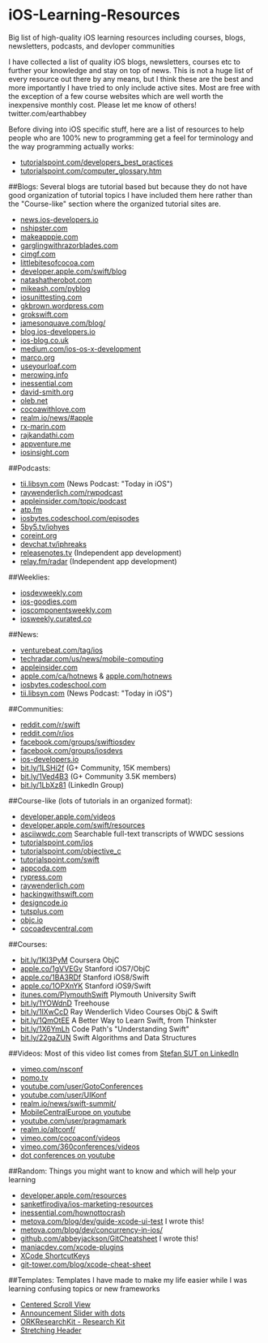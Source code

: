 # iOS-Learning-Resources
Big list of high-quality iOS learning resources including courses, blogs, newsletters, podcasts, and devloper communities

I have collected a list of quality iOS blogs, newsletters, courses etc to further your knowledge and stay on top of news. This is not a huge list of every resource out there by any means, but I think these are the best and more importantly I have tried to only include active sites. Most are free with the exception of a few course websites which are well worth the inexpensive monthly cost. Please let me know of others! twitter.com/earthabbey

Before diving into iOS specific stuff, here are a list of resources to help people who are 100% new to programming get a feel for terminology and the way programming actually works:
* [tutorialspoint.com/developers_best_practices](http://www.tutorialspoint.com/developers_best_practices)
* [tutorialspoint.com/computer_glossary.htm](http://www.tutorialspoint.com/computer_glossary.htm)

##Blogs:
Several blogs are tutorial based but because they do not have good organization of tutorial topics I have included them here rather than the "Course-like" section where the organized tutorial sites are.
* [news.ios-developers.io](http://news.ios-developers.io)
* [nshipster.com](http://nshipster.com)
* [makeapppie.com](http://makeapppie.com)
* [garglingwithrazorblades.com](http://garglingwithrazorblades.com)
* [cimgf.com](http://cimgf.com)
* [littlebitesofcocoa.com](http://littlebitesofcocoa.com)
* [developer.apple.com/swift/blog](http://eveloper.apple.com/swift/blog)
* [natashatherobot.com](http://natashatherobot.com)
* [mikeash.com/pyblog](http://mikeash.com/pyblog)
* [iosunittesting.com](http://iosunittesting.com)
* [gkbrown.wordpress.com](http://gkbrown.wordpress.com)
* [grokswift.com](http://grokswift.com)
* [jamesonquave.com/blog/](http://jamesonquave.com/blog)
* [blog.ios-developers.io](http://blog.ios-developers.io)
* [ios-blog.co.uk](http://www.ios-blog.co.uk)
* [medium.com/ios-os-x-development](http://medium.com/ios-os-x-development)
* [marco.org](http://marco.org)
* [useyourloaf.com](http://useyourloaf.com)
* [merowing.info](http://merowing.info)
* [inessential.com](http://inessential.com)
* [david-smith.org](http://david-smith.org)
* [oleb.net](http://oleb.net)
* [cocoawithlove.com](http://www.cocoawithlove.com)
* [realm.io/news/#apple](https://realm.io/news/#apple)
* [rx-marin.com](http://rx-marin.com)
* [rajkandathi.com](http://rajkandathi.com)
* [appventure.me](http://appventure.me)
* [iosinsight.com](http://iosinsight.com)

##Podcasts:
* [tii.libsyn.com](http://tii.libsyn.com) (News Podcast: "Today in iOS")
* [raywenderlich.com/rwpodcast](http://raywenderlich.com/rwpodcast)
* [appleinsider.com/topic/podcast](http://appleinsider.com/topic/podcast)
* [atp.fm](http://atp.fm)
* [iosbytes.codeschool.com/episodes](https://iosbytes.codeschool.com/episodes)
* [5by5.tv/iohyes](http://5by5.tv/iohyes)
* [coreint.org](http://www.coreint.org)
* [devchat.tv/iphreaks](https://devchat.tv/iphreaks)
* [releasenotes.tv](https://releasenotes.tv) (Independent app development)
* [relay.fm/radar](https://www.relay.fm/radar) (Independent app development)

##Weeklies:
* [iosdevweekly.com](http://iosdevweekly.com)
* [ios-goodies.com](http://ios-goodies.com)
* [ioscomponentsweekly.com](http://ioscomponentsweekly.com)
* [iosweekly.curated.co](http://iosweekly.curated.co)

##News:
* [venturebeat.com/tag/ios](http://venturebeat.com/tag/ios)
* [techradar.com/us/news/mobile-computing](http://techradar.com/us/news/mobile-computing)
* [appleinsider.com](http://appleinsider.com)
* [apple.com/ca/hotnews](http://apple.com/ca/hotnews) & [apple.com/hotnews](http://apple.com/hotnews)
* [iosbytes.codeschool.com](https://iosbytes.codeschool.com)
* [tii.libsyn.com](http://tii.libsyn.com) (News Podcast: "Today in iOS")

##Communities:
* [reddit.com/r/swift](http://reddit.com/r/swift)
* [reddit.com/r/ios](http://reddit.com/r/ios)
* [facebook.com/groups/swiftiosdev](http://facebook.com/groups/swiftiosdev)
* [facebook.com/groups/iosdevs](http://facebook.com/groups/iosdevs)
* [ios-developers.io](http://ios-developers.io)
* [bit.ly/1LSHi2f](http://bit.ly/1LSHi2f) (G+ Community, 15K members)
* [bit.ly/1Ved4B3](http://bit.ly/1Ved4B3) (G+ Community 3.5K members)
* [bit.ly/1LbXz81](http://bit.ly/1LbXz81) (LinkedIn Group) 

##Course-like (lots of tutorials in an organized format):
* [developer.apple.com/videos](https://developer.apple.com/videos)
* [developer.apple.com/swift/resources](https://developer.apple.com/swift/resources)
* [asciiwwdc.com](http://asciiwwdc.com) Searchable full-text transcripts of WWDC sessions
* [tutorialspoint.com/ios](http://www.tutorialspoint.com/ios)
* [tutorialspoint.com/objective_c](http://www.tutorialspoint.com/objective_c)
* [tutorialspoint.com/swift](http://www.tutorialspoint.com/swift)
* [appcoda.com](http://appcoda.com)
* [rypress.com](http://rypress.com/tutorials/objective-c)
* [raywenderlich.com](http://raywenderlich.com)
* [hackingwithswift.com](http://hackingwithswift.com)
* [designcode.io](http://designcode.io)
* [tutsplus.com](http://code.tutsplus.com/categories/ios-sdk)
* [objc.io](http://tutsplus.com)
* [cocoadevcentral.com](http://cocoadevcentral.com)

##Courses:
* [bit.ly/1KI3PyM](http://bit.ly/1KI3PyM) Coursera ObjC
* [apple.co/1gVVEGv](http://apple.co/1gVVEGv) Stanford iOS7/ObjC
* [apple.co/1BA3RDf](http://apple.co/1BA3RDf) Stanford iOS8/Swift
* [apple.co/1OPXnYK](http://apple.co/1OPXnYK) Stanford iOS9/Swift
* [itunes.com/PlymouthSwift](https://itunes.com/PlymouthSwift) Plymouth University Swift
* [bit.ly/1YOWdnD](http://bit.ly/1YOWdnD) Treehouse
* [bit.ly/1lXwCcD](http://bit.ly/1lXwCcD) Ray Wenderlich Video Courses ObjC & Swift
* [bit.ly/1QmOtEE](http://bit.ly/1QmOtEE) A Better Way to Learn Swift, from Thinkster
* [bit.ly/1X6YmLh](bit.ly/1X6YmLh) Code Path's "Understanding Swift"
* [bit.ly/22gaZUN](bit.ly/22gaZUN) Swift Algorithms and Data Structures 

##Videos:
Most of this video list comes from [Stefan SUT on LinkedIn](https://www.linkedin.com/pulse/continuous-ios-learning-part-2-stefan-sut)
* [vimeo.com/nsconf](https://vimeo.com/nsconf)
* [pomo.tv](http://www.pomo.tv)
* [youtube.com/user/GotoConferences](https://www.youtube.com/user/GotoConferences)
* [youtube.com/user/UIKonf](https://www.youtube.com/user/UIKonf)
* [realm.io/news/swift-summit/](https://realm.io/news/swift-summit)
* [MobileCentralEurope on youtube](https://www.youtube.com/channel/UCVmsyhkifdHTomiVlA11FgQ)
* [youtube.com/user/pragmamark](https://www.youtube.com/user/pragmamark)
* [realm.io/altconf/](https://realm.io/altconf)
* [vimeo.com/cocoaconf/videos](https://vimeo.com/cocoaconf/videos)
* [vimeo.com/360conferences/videos](https://vimeo.com/360conferences/videos)
* [dot conferences on youtube](https://www.youtube.com/channel/UCSRhwaM00ay0fasnsw6EXKA)

##Random:
Things you might want to know and which will help your learning
* [developer.apple.com/resources](https://developer.apple.com/resources)
* [sanketfirodiya/ios-marketing-resources](https://github.com/sanketfirodiya/ios-marketing-resources)
* [inessential.com/hownottocrash](http://inessential.com/hownottocrash)
* [metova.com/blog/dev/guide-xcode-ui-test](https://metova.com/blog/dev/guide-xcode-ui-test) I wrote this!
* [metova.com/blog/dev/concurrency-in-ios/](https://metova.com/blog/dev/concurrency-in-ios)
* [github.com/abbeyjackson/GitCheatsheet](https://github.com/abbeyjackson/GitCheatsheet) I wrote this!
* [maniacdev.com/xcode-plugins](https://maniacdev.com/xcode-plugins)
* [XCode ShortcutKeys](apple.co/22gaUjW)
* [git-tower.com/blog/xcode-cheat-sheet](https://www.git-tower.com/blog/xcode-cheat-sheet)
 
##Templates:
Templates I have made to make my life easier while I was learning confusing topics or new frameworks
* [Centered Scroll View](https://github.com/abbeyjackson/CenteredScrollViewTemplate)
* [Announcement Slider with dots](https://github.com/abbeyjackson/AnnouncementSlider-CodeExample)
* [ORKResearchKit - Research Kit](https://github.com/abbeyjackson/AnxietyResearch)
* [Stretching Header](https://github.com/abbeyjackson/StretchyHeader)
